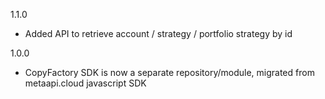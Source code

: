 1.1.0
  - Added API to retrieve account / strategy / portfolio strategy by id

1.0.0
  - CopyFactory SDK is now a separate repository/module, migrated from metaapi.cloud javascript SDK